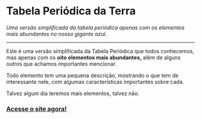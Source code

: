 # Tabela Periódica da Terra
*Uma versão simplificada da tabela periódica apenas com os elementos mais abundantes no nosso gigante azul.*

---

Este é uma versão simplificada da Tabela Periódica que todos conhecemos, mas apenas com os **oito elementos mais abundantes,** além de alguns outros que achamos importantes mencionar.

Todo elemento tem uma pequena descrição, mostrando o que tem de interessante nele, com algumas características importantes sobre cada.

Talvez algum dia teremos mais elementos, talvez não.

### **[Acesse o site agora!](https://dennenboom2023.github.io)**